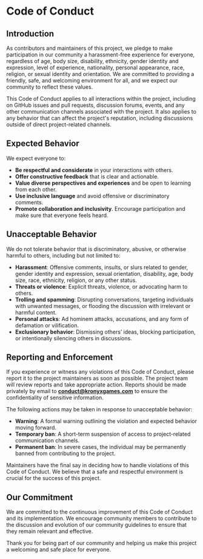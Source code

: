 # Code of Conduct

## Introduction

As contributors and maintainers of this project, we pledge to make participation in our community a harassment-free experience for everyone, regardless of age, body size, disability, ethnicity, gender identity and expression, level of experience, nationality, personal appearance, race, religion, or sexual identity and orientation. We are committed to providing a friendly, safe, and welcoming environment for all, and we expect our community to reflect these values.

This Code of Conduct applies to all interactions within the project, including on GitHub issues and pull requests, discussion forums, events, and any other communication channels associated with the project. It also applies to any behavior that can affect the project's reputation, including discussions outside of direct project-related channels.

## Expected Behavior

We expect everyone to:

- **Be respectful and considerate** in your interactions with others.
- **Offer constructive feedback** that is clear and actionable.
- **Value diverse perspectives and experiences** and be open to learning from each other.
- **Use inclusive language** and avoid offensive or discriminatory comments.
- **Promote collaboration and inclusivity**. Encourage participation and make sure that everyone feels heard.

## Unacceptable Behavior

We do not tolerate behavior that is discriminatory, abusive, or otherwise harmful to others, including but not limited to:

- **Harassment**: Offensive comments, insults, or slurs related to gender, gender identity and expression, sexual orientation, disability, age, body size, race, ethnicity, religion, or any other status.
- **Threats or violence**: Explicit threats, violence, or advocating harm to others.
- **Trolling and spamming**: Disrupting conversations, targeting individuals with unwanted messages, or flooding the discussion with irrelevant or harmful content.
- **Personal attacks**: Ad hominem attacks, accusations, and any form of defamation or vilification.
- **Exclusionary behavior**: Dismissing others’ ideas, blocking participation, or intentionally silencing others in discussions.

## Reporting and Enforcement

If you experience or witness any violations of this Code of Conduct, please report it to the project maintainers as soon as possible. The project team will review reports and take appropriate action. Reports should be made privately by email to **conduct@kronyxgames.com** to ensure the confidentiality of sensitive information.

The following actions may be taken in response to unacceptable behavior:

- **Warning**: A formal warning outlining the violation and expected behavior moving forward.
- **Temporary ban**: A short-term suspension of access to project-related communication channels.
- **Permanent ban**: In severe cases, the individual may be permanently banned from contributing to the project.

Maintainers have the final say in deciding how to handle violations of this Code of Conduct. We believe that a safe and respectful environment is crucial for the success of this project.

## Our Commitment

We are committed to the continuous improvement of this Code of Conduct and its implementation. We encourage community members to contribute to the discussion and evolution of our community guidelines to ensure that they remain relevant and effective.

Thank you for being part of our community and helping us make this project a welcoming and safe place for everyone.
